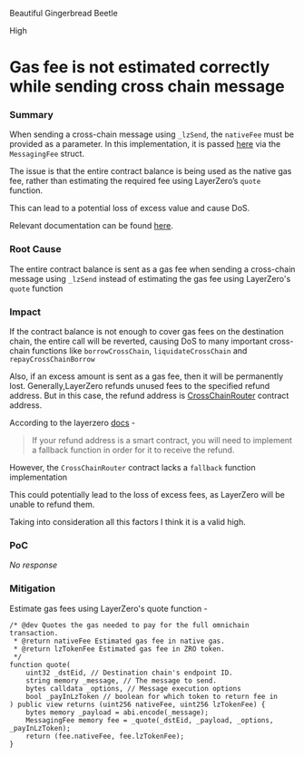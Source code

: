 Beautiful Gingerbread Beetle

High

# Gas fee is not estimated correctly while sending cross chain message

### Summary

When sending a cross-chain message using `_lzSend`, the `nativeFee` must be provided as a parameter. In this implementation, it is passed [here](https://github.com/sherlock-audit/2025-05-lend-audit-contest/blob/main/Lend-V2/src/LayerZero/CrossChainRouter.sol#L820) via the `MessagingFee` struct.  

The issue is that the entire contract balance is being used as the native gas fee, rather than estimating the required fee using LayerZero’s `quote` function.  

This can lead to a potential loss of excess value and cause DoS.  

Relevant documentation can be found [here](https://docs.layerzero.network/v2/developers/evm/oapp/overview#estimating-gas-fees).

### Root Cause

The entire contract balance is sent as a gas fee when sending a cross-chain message using `_lzSend` instead of estimating the gas fee using LayerZero's `quote` function


### Impact

If the contract balance is not enough to cover gas fees on the destination chain, the entire call will be reverted, causing DoS to many important cross-chain functions like `borrowCrossChain`, `liquidateCrossChain` and `repayCrossChainBorrow`

Also, if an excess amount is sent as a gas fee, then it will be permanently lost. Generally,LayerZero refunds unused fees to the specified refund address. But in this case, the refund address is [CrossChainRouter](https://github.com/sherlock-audit/2025-05-lend-audit-contest/blob/main/Lend-V2/src/LayerZero/CrossChainRouter.sol#L820) contract address. 

According to the layerzero [docs](https://docs.layerzero.network/v2/developers/evm/oapp/overview#implementing-_lzsend) - 

> If your refund address is a smart contract, you will need to implement a fallback function in order for it to receive the refund.

However, the `CrossChainRouter` contract lacks a `fallback` function implementation

This could potentially lead to the loss of excess fees, as LayerZero will be unable to refund them.

Taking into consideration all this factors I think it is a valid high.




### PoC

_No response_

### Mitigation

Estimate gas fees using LayerZero's quote function - 

```solidity 
/* @dev Quotes the gas needed to pay for the full omnichain transaction.
 * @return nativeFee Estimated gas fee in native gas.
 * @return lzTokenFee Estimated gas fee in ZRO token.
 */
function quote(
    uint32 _dstEid, // Destination chain's endpoint ID.
    string memory _message, // The message to send.
    bytes calldata _options, // Message execution options
    bool _payInLzToken // boolean for which token to return fee in
) public view returns (uint256 nativeFee, uint256 lzTokenFee) {
    bytes memory _payload = abi.encode(_message);
    MessagingFee memory fee = _quote(_dstEid, _payload, _options, _payInLzToken);
    return (fee.nativeFee, fee.lzTokenFee);
}


```
